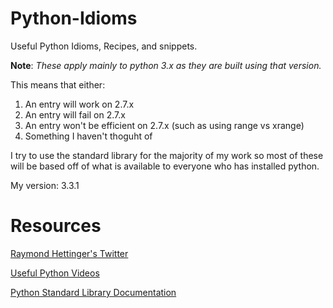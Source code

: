 Python-Idioms
=============

Useful Python Idioms, Recipes,  and snippets.

**Note**: *These apply mainly to python 3.x as they are built using that version.*

This means that either:

1. An entry will work on 2.7.x
2. An entry will fail on 2.7.x
3. An entry won't be efficient on 2.7.x (such as using range vs xrange)
4. Something I haven't thoguht of

I try to use the standard library for the majority of my work so most of these will be based
off of what is available to everyone who has installed python.

My version: 3.3.1

Resources
=========
[Raymond Hettinger's Twitter](https://twitter.com/raymondh)

[Useful Python Videos](http://www.youtube.com/watch?v=sPiWg5jSoZI&list=PLJaXNHXr5Ws3MpYMlRXTyrg_NMz1NhF__)

[Python Standard Library Documentation](http://docs.python.org/3.3/library/)

